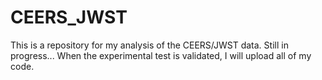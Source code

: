 # CEERS_JWST
This is a repository for my analysis of the CEERS/JWST data. 
Still in progress...
When the experimental test is validated, I will upload all of my code.
